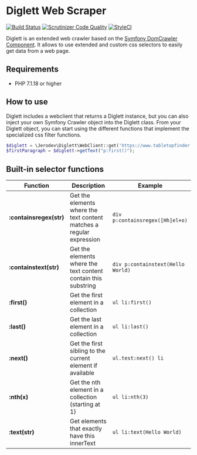 # Diglett Web Scraper
[![Build Status](https://travis-ci.org/jerodev/diglett.svg?branch=master)](https://travis-ci.org/jerodev/diglett) [![Scrutinizer Code Quality](https://scrutinizer-ci.com/g/jerodev/diglett/badges/quality-score.png?b=master)](https://scrutinizer-ci.com/g/jerodev/diglett/?branch=master) [![StyleCI](https://github.styleci.io/repos/151305583/shield?branch=master)](https://github.styleci.io/repos/151305583)

Diglett is an extended web crawler based on the [Symfony DomCrawler Component](https://symfony.com/doc/current/components/dom_crawler.html). It allows to use extended and custom css selectors to easily get data from a web page.

## Requirements
- PHP 7.1.18 or higher

## How to use
Diglett includes a webclient that returns a Diglett instance, but you can also inject your own Symfony Crawler object into the Diglett class. From your Diglett object, you can start using the different functions that implement the specialized css filter functions.

```php
$diglett = \Jerodev\Diglett\WebClient::get('https://www.tabletopfinder.eu/');
$firstParagraph = $diglett->getText("p:first()");
```

## Built-in selector functions
| Function  | Description | Example |
| --------- | ----------- | ------- |
| **:containsregex(str)** | Get the elements where the text content matches a regular expression | `div p:containsregex([Hh]el+o)` |
| **:containstext(str)** | Get the elements where the text content contain this substring | `div p:containstext(Hello World)` |
| **:first()** | Get the first element in a collection | `ul li:first()` |
| **:last()** | Get the last element in a collection | `ul li:last()` |
| **:next()** | Get the first sibling to the current element if available | `ul.test:next() li` |
| **:nth(x)** | Get the nth element in a collection (starting at 1) | `ul li:nth(3)` |
| **:text(str)** | Get elements that exactly have this innerText | `ul li:text(Hello World)` |
